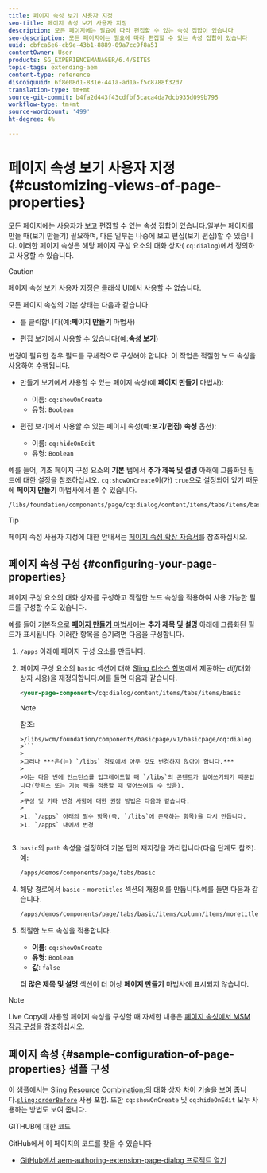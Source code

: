 ```yaml
---
title: 페이지 속성 보기 사용자 지정
seo-title: 페이지 속성 보기 사용자 지정
description: 모든 페이지에는 필요에 따라 편집할 수 있는 속성 집합이 있습니다
seo-description: 모든 페이지에는 필요에 따라 편집할 수 있는 속성 집합이 있습니다
uuid: cbfca6e6-cb9e-43b1-8889-09a7cc9f8a51
contentOwner: User
products: SG_EXPERIENCEMANAGER/6.4/SITES
topic-tags: extending-aem
content-type: reference
discoiquuid: 6f8e08d1-831e-441a-ad1a-f5c8788f32d7
translation-type: tm+mt
source-git-commit: b4fa2d443f43cdfbf5caca4da7dcb935d099b795
workflow-type: tm+mt
source-wordcount: '499'
ht-degree: 4%

---
```



# 페이지 속성 보기 사용자 지정{#customizing-views-of-page-properties}

모든 페이지에는 사용자가 보고 편집할 수 있는 [속성](/help/sites-authoring/editing-page-properties.md) 집합이 있습니다.일부는 페이지를 만들 때(보기 만들기) 필요하며, 다른 일부는 나중에 보고 편집(보기 편집)할 수 있습니다. 이러한 페이지 속성은 해당 페이지 구성 요소의 대화 상자( `cq:dialog`)에서 정의하고 사용할 수 있습니다.

>[!CAUTION]
>
>페이지 속성 보기 사용자 지정은 클래식 UI에서 사용할 수 없습니다.

모든 페이지 속성의 기본 상태는 다음과 같습니다.

* 를 클릭합니다(예:**페이지 만들기** 마법사)

* 편집 보기에서 사용할 수 있습니다(예:**속성 보기**)

변경이 필요한 경우 필드를 구체적으로 구성해야 합니다. 이 작업은 적절한 노드 속성을 사용하여 수행됩니다.

* 만들기 보기에서 사용할 수 있는 페이지 속성(예:**페이지 만들기** 마법사):

   * 이름: `cq:showOnCreate`
   * 유형: `Boolean`

* 편집 보기에서 사용할 수 있는 페이지 속성(예:**보기**/**편집**) **속성** 옵션):

   * 이름: `cq:hideOnEdit`
   * 유형: `Boolean`

예를 들어, 기초 페이지 구성 요소의 **기본** 탭에서 **추가 제목 및 설명** 아래에 그룹화된 필드에 대한 설정을 참조하십시오. `cq:showOnCreate`이(가) `true`으로 설정되어 있기 때문에 **페이지 만들기** 마법사에서 볼 수 있습니다.

```xml
/libs/foundation/components/page/cq:dialog/content/items/tabs/items/basic/items/column/items/moretitles
```

>[!TIP]
>
>페이지 속성 사용자 지정에 대한 안내서는 [페이지 속성 확장 자습서](https://docs.adobe.com/content/help/en/experience-manager-learn/sites/developing/page-properties-technical-video-develop.html)를 참조하십시오.

## 페이지 속성 구성 {#configuring-your-page-properties}

페이지 구성 요소의 대화 상자를 구성하고 적절한 노드 속성을 적용하여 사용 가능한 필드를 구성할 수도 있습니다.

예를 들어 기본적으로 [**페이지 만들기** 마법사](/help/sites-authoring/managing-pages.md#creating-a-new-page)에는 **추가 제목 및 설명** 아래에 그룹화된 필드가 표시됩니다. 이러한 항목을 숨기려면 다음을 구성합니다.

1. `/apps` 아래에 페이지 구성 요소를 만듭니다.
1. 페이지 구성 요소의 `basic` 섹션에 대해 [Sling 리소스 합병](/help/sites-developing/sling-resource-merger.md)에서 제공하는 *diff*&#x200B;대화 상자 사용)을 재정의합니다.예를 들면 다음과 같습니다.

   ```xml
   <your-page-component>/cq:dialog/content/items/tabs/items/basic
   ```

   >[!NOTE]
   >
   >참조:
   >
   >
   ```
   >/libs/wcm/foundation/components/basicpage/v1/basicpage/cq:dialog
   >```
   >
   >그러나 ***은(는) `/libs` 경로에서 아무 것도 변경하지 않아야 합니다.***
   >
   >이는 다음 번에 인스턴스를 업그레이드할 때 `/libs`의 콘텐트가 덮어쓰기되기 때문입니다(핫픽스 또는 기능 팩을 적용할 때 덮어쓰여질 수 있음).
   >
   >구성 및 기타 변경 사항에 대한 권장 방법은 다음과 같습니다.
   >
   >1. `/apps` 아래의 필수 항목(즉, `/libs`에 존재하는 항목)을 다시 만듭니다.
   >1. `/apps` 내에서 변경


1. `basic`의 `path` 속성을 설정하여 기본 탭의 재지정을 가리킵니다(다음 단계도 참조). 예:

   ```xml
   /apps/demos/components/page/tabs/basic
   ```

1. 해당 경로에서 `basic` - `moretitles` 섹션의 재정의를 만듭니다.예를 들면 다음과 같습니다.

   ```xml
   /apps/demos/components/page/tabs/basic/items/column/items/moretitles
   ```

1. 적절한 노드 속성을 적용합니다.

   * **이름**: `cq:showOnCreate`
   * **유형**: `Boolean`
   * **값**:  `false`

   **더 많은 제목 및 설명** 섹션이 더 이상 **페이지 만들기** 마법사에 표시되지 않습니다.

>[!NOTE]
>
>Live Copy에 사용할 페이지 속성을 구성할 때 자세한 내용은 [페이지 속성에서 MSM 잠금 구성](/help/sites-developing/extending-msm.md#configuring-msm-locks-on-page-properties-touch-enabled-ui)을 참조하십시오.

## 페이지 속성 {#sample-configuration-of-page-properties} 샘플 구성

이 샘플에서는 [Sling Resource Combination](/help/sites-developing/sling-resource-merger.md);의 대화 상자 차이 기술을 보여 줍니다.[`sling:orderBefore`](/help/sites-developing/sling-resource-merger.md#properties) 사용 포함. 또한 `cq:showOnCreate` 및 `cq:hideOnEdit` 모두 사용하는 방법도 보여 줍니다.

GITHUB에 대한 코드

GitHub에서 이 페이지의 코드를 찾을 수 있습니다

* [GitHub에서 aem-authoring-extension-page-dialog 프로젝트 열기](https://github.com/Adobe-Marketing-Cloud/aem-authoring-extension-page-dialog)
